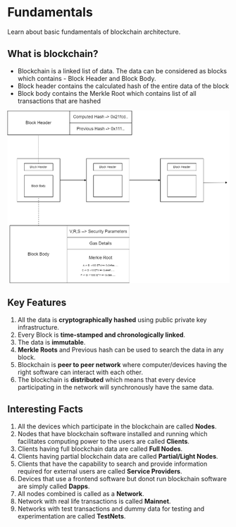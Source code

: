 # Fundamentals

Learn about basic fundamentals of blockchain architecture.

## What is blockchain?

* Blockchain is a linked list of data. The data can be considered as blocks which contains - Block Header and Block Body.
* Block header contains the calculated hash of the entire data of the block
* Block body contains the Merkle Root which contains list of all transactions that are hashed

![Fundamentals-1](https://github.com/Verseium/web3-architecture/blob/main/Diagrams/Fundamentals-1.drawio.png)


## Key Features

1. All the data is **cryptographically hashed** using public private key infrastructure.
2. Every Block is **time-stamped and chronologically linked**.
3. The data is **immutable**.
4. **Merkle Roots** and Previous hash can be used to search the data in any block.
5. Blockchain is **peer to peer network** where computer/devices having the right software can interact with each other.
6. The blockchain is **distributed** which means that every device participating in the network will synchronously have the same data.

## Interesting Facts

1. All the devices which participate in the blockchain are called **Nodes**.
2. Nodes that have blockchain software installed and running which facilitates computing power to the users are called **Clients**.
3. Clients having full blockchain data are called **Full Nodes**.
4. Clients having partial blockchain data are called **Partial/Light Nodes**.
5. Clients that have the capability to search and provide information required for external users are called **Service Providers**.
6. Devices that use a frontend software but donot run blockchain software are simply called **Dapps**.
7. All nodes combined is called as a **Network**.
8. Network with real life transactions is called **Mainnet**.
9. Networks with test transactions and dummy data for testing and experimentation are called **TestNets**.
